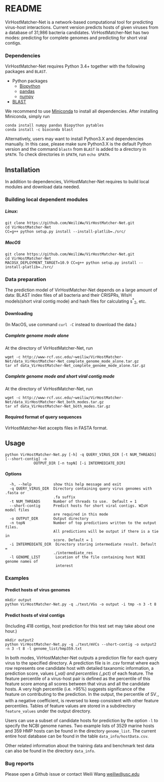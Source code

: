 # README

VirHostMatcher-Net is a network-based computational tool for predicting virus-host interactions. Current version predicts hosts of given viruses from a database of 31,986 bacteria candidates. VirHostMatcher-Net has two modes: predicting for complete genomes and predicting for short viral contigs.

### Dependencies

VirHostMatcher-Net requires Python 3.4+ together with the following packages and `BLAST`.

* Python packages
    + [Biopython](http://biopython.org/wiki/Download)
    + [pandas](https://pandas.pydata.org/) 
    + [numpy](https://www.scipy.org/scipylib/download.html)
* [BLAST](https://www.ncbi.nlm.nih.gov/books/NBK52640/) 

We recommend to use [Miniconda](https://conda.io/miniconda.html) to install all dependencies. After installing Miniconda, simply run
```
conda install numpy pandas Biopython pytables
conda install -c bioconda blast
``` 

Alternatively, users may want to install Python3.X and dependencies manually. In this case, please make sure Python3.X is the default Python version and the command `blastn` from `BLAST` is added to a directory in `$PATH`. To check directories in `$PATH`, run `echo $PATH`.

## Installation
In addition to dependencies, VirHostMatcher-Net requires to build local modules and download data needed.

### Building local dependent modules
##### Linux: 
```
git clone https://github.com/WeiliWw/VirHostMatcher-Net.git 
cd VirHostMatcher-Net
CC=g++ python setup.py install --install-platlib=./src/
```
##### MacOS
```
git clone https://github.com/WeiliWw/VirHostMatcher-Net.git
cd VirHostMatcher-Net
MACOSX_DEPLOYMENT_TARGET=10.9 CC=g++ python setup.py install --install-platlib=./src/
```

### Data preparation
The prediction model of VirHostMatcher-Net depends on a large amount of data: BLAST index files of all bacteria and their CRISPRs, WIsH models(short viral contig mode) and hash files for calculating s<sup>*</sup><sub>2</sub>, etc.

#### Downloading
(In MacOS, use command `curl -C` instead to download the data.)

##### Complete genome mode alone
At the directory of VirHostMatcher-Net, run
```
wget -c http://www-rcf.usc.edu/~weiliw/VirHostMatcher-Net/data_VirHostMatcher-Net_complete_genome_mode_alone.tar.gz    
tar xf data_VirHostMatcher-Net_complete_genome_mode_alone.tar.gz
```

##### Complete genome mode and short viral contig mode
At the directory of VirHostMatcher-Net, run
```
wget -c http://www-rcf.usc.edu/~weiliw/VirHostMatcher-Net/data_VirHostMatcher-Net_both_modes.tar.gz    
tar xf data_VirHostMatcher-Net_both_modes.tar.gz
```

#### Required format of query sequences
VirHostMatcher-Net accepts files in FASTA format.


## Usage 
    python VirHostMatcher-Net.py [-h] -q QUERY_VIRUS_DIR [-t NUM_THREADS] [--short-contig] -o
                 OUTPUT_DIR [-n topN] [-i INTERMEDIATE_DIR]
#### Options
      -h, --help          show this help message and exit
      -q QUERY_VIRUS_DIR  Directory containing query virus genomes with .fasta or
                          .fa suffix
      -t NUM_THREADS      Number of threads to use.  Default = 1
      --short-contig      Predict hosts for short viral contigs. WIsH model files
                          are required in this mode
      -o OUTPUT_DIR       Output directory
      -n topN             Number of top predictions written to the output files.
                          All predictions will be output if there is a tie in 
                          score. Default = 1
      -i INTERMEDIATE_DIR  Directory storing intermediate result. Default =
                          ./intermediate_res                   
      -l GENOME_LIST       Location of the file containing host NCBI genome names of
                           interest

### Examples

#### Predict hosts of virus genomes
```
mkdir output
python VirHostMatcher-Net.py -q ./test/VGs -o output -i tmp -n 3 -t 8
```

#### Predict hosts of viral contigs
(Including 418 contigs, host prediction for this test set may take about one hour.)
```
mkdir output2
python VirHostMatcher-Net.py -q ./test/mVCs --short-contig -o output2 -n 3 -t 8 -l genome_list/hmp359.txt
```



In both modes, VirHostMatcher-Net outputs a prediction file for each query virus to the specified directory. A prediction file is in .csv format where each row represents one candidate host with detailed taxanomic information, a prediction score, values (*_val) and percentiles (*_pct) of each feature. The feature percentile of a virus-host pair is defined as the percentile of this feature score among all scores between that virus and all the candidate hosts. A very high percentile (i.e. >95%) suggests significance of the feature on contributing to the prediction. In the output, the percentile of SV<sub>-</sub>, with a negative coefficient, is reversed to keep consistent with other feature percentiles. Tables of feature values are stored in a subdirectory `feature_values` under the output directory.

Users can use a subset of candidate hosts for prediction by the option `-l` to specify the NCBI genome names. Two example lists of 3529 marine hosts and 359 HMP hosts can be found in the directory `genome_list`. The current entire host database can be found in the table `data_info/hostData.csv`.

Other related information about the training data and benchmark test data can also be found in the directory `data_info`. 

### Bug reports
Please open a Github issue or contact Weili Wang weiliw@usc.edu


